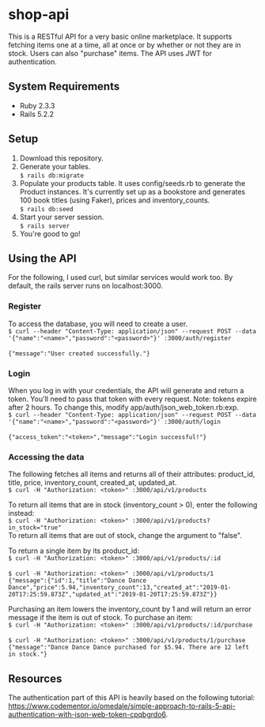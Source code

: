 # shop-api

This is a RESTful API for a very basic online marketplace. It supports fetching items one at a time, all at once or by whether or not they are in stock. Users can also "purchase" items. The API uses JWT for authentication.

## System Requirements
- Ruby 2.3.3
- Rails 5.2.2

## Setup
1. Download this repository.
2. Generate your tables.<br>
`
$ rails db:migrate
`
3. Populate your products table. It uses config/seeds.rb to generate the Product instances. It's currently set up as a bookstore and generates 100 book titles (using Faker), prices and inventory_counts.<br>
`
$ rails db:seed
`
4. Start your server session.<br>
`
$ rails server
`
5. You're good to go!

## Using the API
For the following, I used curl, but similar services would work too. By default, the rails server runs on localhost:3000.

### Register
To access the database, you will need to create a user.<br>
`
$ curl --header "Content-Type: application/json" --request POST --data '{"name":"<name>","password":"<password>"}' :3000/auth/register
` <br><br>
`
{"message":"User created successfully."}
`

### Login
When you log in with your credentials, the API will generate and return a token. You'll need to pass that token with every request. Note: tokens expire after 2 hours. To change this, modify app/auth/json_web_token.rb:exp. <br>
`
$ curl --header "Content-Type: application/json" --request POST --data '{"name":"<name>","password":"<password>"}' :3000/auth/login
` <br><br>
`
{"access_token":"<token>","message":"Login successful!"}
`

### Accessing the data
The following fetches all items and returns all of their attributes: product_id, title, price, inventory_count, created_at, updated_at. <br>
`
$ curl -H "Authorization: <token>" :3000/api/v1/products
`

To return all items that are in stock (inventory_count > 0), enter the following instead: <br>
`
$ curl -H "Authorization: <token>" :3000/api/v1/products?in_stock="true"
` <br>
To return all items that are out of stock, change the argument to "false".

To return a single item by its product_id: <br>
`
$ curl -H "Authorization: <token>" :3000/api/v1/products/:id
` <br><br>
`
$ curl -H "Authorization: <token>" :3000/api/v1/products/1
` <br>
`
{"message":{"id":1,"title":"Dance Dance Dance","price":5.94,"inventory_count":13,"created_at":"2019-01-20T17:25:59.873Z","updated_at":"2019-01-20T17:25:59.873Z"}}
`

Purchasing an item lowers the inventory_count by 1 and will return an error message if the item is out of stock. To purchase an item: <br>
`
$ curl -H "Authorization: <token>" :3000/api/v1/products/:id/purchase
` <br><br>
`
$ curl -H "Authorization: <token>" :3000/api/v1/products/1/purchase
`<br>
`
{"message":"Dance Dance Dance purchased for $5.94. There are 12 left in stock."}
`

## Resources
The authentication part of this API is heavily based on the following tutorial: https://www.codementor.io/omedale/simple-approach-to-rails-5-api-authentication-with-json-web-token-cpqbgrdo6.
